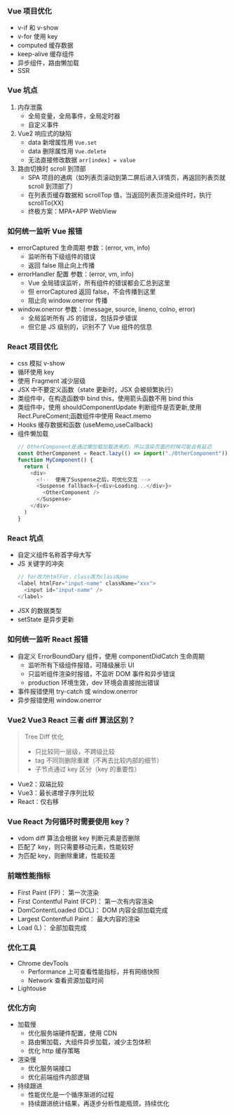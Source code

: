 ### Vue 项目优化

- v-if 和 v-show
- v-for 使用 key
- computed 缓存数据
- keep-alive 缓存组件
- 异步组件，路由懒加载
- SSR

### Vue 坑点

1. 内存泄露
   - 全局变量，全局事件，全局定时器
   - 自定义事件
2. Vue2 响应式的缺陷
   - data 新增属性用 `Vue.set`
   - data 删除属性用 `Vue.delete`
   - 无法直接修改数据 `arr[index] = value`
3. 路由切换时 scroll 到顶部
   - SPA 项目的通病（如列表页滚动到第二屏后进入详情页，再返回列表页就 scroll 到顶部了）
   - 在列表页缓存数据和 scrollTop 值，当返回列表页渲染组件时，执行 scrollTo(XX)
   - 终极方案：MPA+APP WebView

### 如何统一监听 Vue 报错

- errorCaptured 生命周期 参数：(error, vm, info)
  - 监听所有下级组件的错误
  - 返回 false 阻止向上传播
- errorHandler 配置 参数：(error, vm, info)
  - Vue 全局错误监听，所有组件的错误都会汇总到这里
  - 但 errorCaptured 返回 false，不会传播到这里
  - 阻止向 window.onerror 传播
- window.onerror 参数：(message, source, lineno, colno, error)
  - 全局监听所有 JS 的错误，包括异步错误
  - 但它是 JS 级别的，识别不了 Vue 组件的信息

### React 项目优化

- css 模拟 v-show
- 循环使用 key
- 使用 Fragment 减少层级
- JSX 中不要定义函数（state 更新时，JSX 会被频繁执行）
- 类组件中，在构造函数中 bind this，使用箭头函数不用 bind this
- 类组件中，使用 shouldComponentUpdate 判断组件是否更新,使用 Rect.PureComent;函数组件中使用 React.memo
- Hooks 缓存数据和函数 (useMemo,useCallback)
- 组件懒加载
  ```javascript
  // OtherComponent是通过懒加载加载进来的，所以渲染页面的时候可能会有延迟
  const OtherComponent = React.lazy(() => import("./OtherComponent"))
  function MyComponent() {
    return (
      <div>
        <!--  使用了Suspense之后，可优化交互 -->
        <Suspense fallback={<div>Loading...</div>}>
          <OtherComponent />
        </Suspense>
      </div>
    )
  }
  ```

### React 坑点

- 自定义组件名称首字母大写
- JS 关键字的冲突
  ```javascript
  // for改为htmlFor，class改为className
  <label htmlFor="input-name" className="xxx">
    <input id="input-name" />
  </label>
  ```
- JSX 的数据类型
- setState 是异步更新

### 如何统一监听 React 报错

- 自定义 ErrorBoundDary 组件，使用 componentDidCatch 生命周期
  - 监听所有下级组件报错，可降级展示 UI
  - 只监听组件渲染时报错，不监听 DOM 事件和异步错误
  - production 环境生效，dev 环境会直接抛出错误
- 事件报错使用 try-catch 或 window.onerror
- 异步报错使用 window.onerror

### Vue2 Vue3 React 三者 diff 算法区别？

> Tree Diff 优化
>
> - 只比较同一层级，不跨级比较
> - tag 不同则删除重建（不再去比较内部的细节）
> - 子节点通过 key 区分（key 的重要性）

- Vue2：双端比较
- Vue3：最长递增子序列比较
- React：仅右移

### Vue React 为何循环时需要使用 key？

- vdom diff 算法会根据 key 判断元素是否删除
- 匹配了 key，则只需要移动元素，性能较好
- 为匹配 key，则删除重建，性能较差

### 前端性能指标

- First Paint (FP)： 第一次渲染
- First Contentful Paint (FCP)： 第一次有内容渲染
- DomContentLoaded (DCL)： DOM 内容全部加载完成
- Largest Contentfull Paint： 最大内容的渲染
- Load (L)： 全部加载完成

### 优化工具

- Chrome devTools
  - Performance 上可查看性能指标，并有网络快照
  - Network 查看资源加载时间
- Lightouse

### 优化方向

- 加载慢
  - 优化服务端硬件配置，使用 CDN
  - 路由懒加载，大组件异步加载，减少主包体积
  - 优化 http 缓存策略
- 渲染慢
  - 优化服务端接口
  - 优化前端组件内部逻辑
- 持续跟进
  - 性能优化是一个循序渐进的过程
  - 持续跟进统计结果，再逐步分析性能瓶颈，持续优化
